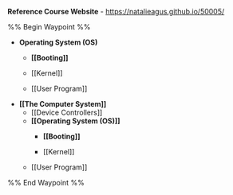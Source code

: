 **Reference Course Website** - https://natalieagus.github.io/50005/

%% Begin Waypoint %%
- **Operating System (OS)**
	- **[[Booting]]**

	- [[Kernel]]
	- [[User Program]]
- **[[The Computer System]]**
	- [[Device Controllers]]
	- **[[Operating System (OS)]]**
		- **[[Booting]]**

		- [[Kernel]]
	- [[User Program]]

%% End Waypoint %%